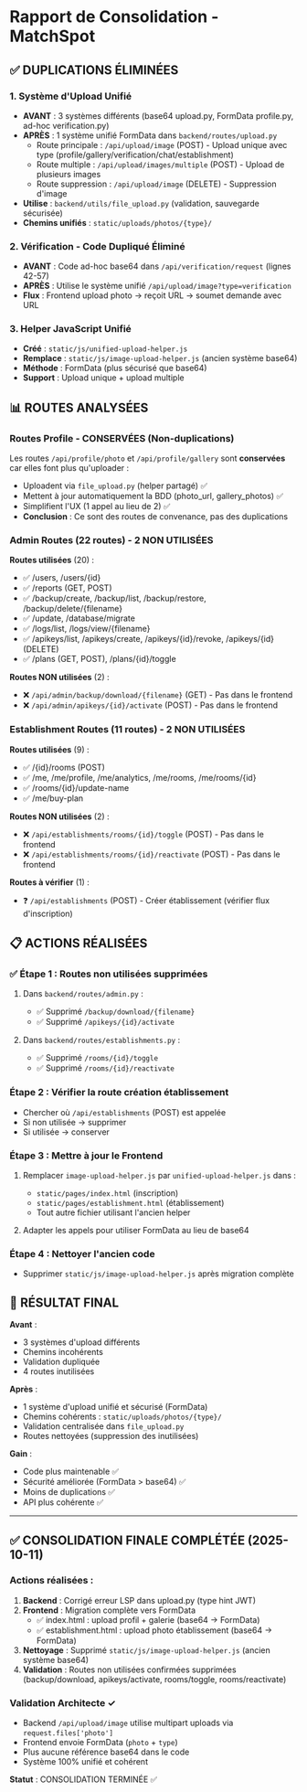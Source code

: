 # Rapport de Consolidation - MatchSpot

## ✅ DUPLICATIONS ÉLIMINÉES

### 1. Système d'Upload Unifié
- **AVANT** : 3 systèmes différents (base64 upload.py, FormData profile.py, ad-hoc verification.py)
- **APRÈS** : 1 système unifié FormData dans `backend/routes/upload.py`
  - Route principale : `/api/upload/image` (POST) - Upload unique avec type (profile/gallery/verification/chat/establishment)
  - Route multiple : `/api/upload/images/multiple` (POST) - Upload de plusieurs images
  - Route suppression : `/api/upload/image` (DELETE) - Suppression d'image
- **Utilise** : `backend/utils/file_upload.py` (validation, sauvegarde sécurisée)
- **Chemins unifiés** : `static/uploads/photos/{type}/`

### 2. Vérification - Code Dupliqué Éliminé  
- **AVANT** : Code ad-hoc base64 dans `/api/verification/request` (lignes 42-57)
- **APRÈS** : Utilise le système unifié `/api/upload/image?type=verification`
- **Flux** : Frontend upload photo → reçoit URL → soumet demande avec URL

### 3. Helper JavaScript Unifié
- **Créé** : `static/js/unified-upload-helper.js`
- **Remplace** : `static/js/image-upload-helper.js` (ancien système base64)
- **Méthode** : FormData (plus sécurisé que base64)
- **Support** : Upload unique + upload multiple

## 📊 ROUTES ANALYSÉES

### Routes Profile - CONSERVÉES (Non-duplications)
Les routes `/api/profile/photo` et `/api/profile/gallery` sont **conservées** car elles font plus qu'uploader :
- Uploadent via `file_upload.py` (helper partagé) ✅
- Mettent à jour automatiquement la BDD (photo_url, gallery_photos) ✅
- Simplifient l'UX (1 appel au lieu de 2) ✅
- **Conclusion** : Ce sont des routes de convenance, pas des duplications

### Admin Routes (22 routes) - 2 NON UTILISÉES
**Routes utilisées** (20) :
- ✅ /users, /users/{id}
- ✅ /reports (GET, POST)
- ✅ /backup/create, /backup/list, /backup/restore, /backup/delete/{filename}
- ✅ /update, /database/migrate
- ✅ /logs/list, /logs/view/{filename}
- ✅ /apikeys/list, /apikeys/create, /apikeys/{id}/revoke, /apikeys/{id} (DELETE)
- ✅ /plans (GET, POST), /plans/{id}/toggle

**Routes NON utilisées** (2) :
- ❌ `/api/admin/backup/download/{filename}` (GET) - Pas dans le frontend
- ❌ `/api/admin/apikeys/{id}/activate` (POST) - Pas dans le frontend

### Establishment Routes (11 routes) - 2 NON UTILISÉES
**Routes utilisées** (9) :
- ✅ /{id}/rooms (POST)
- ✅ /me, /me/profile, /me/analytics, /me/rooms, /me/rooms/{id}
- ✅ /rooms/{id}/update-name
- ✅ /me/buy-plan

**Routes NON utilisées** (2) :
- ❌ `/api/establishments/rooms/{id}/toggle` (POST) - Pas dans le frontend
- ❌ `/api/establishments/rooms/{id}/reactivate` (POST) - Pas dans le frontend

**Routes à vérifier** (1) :
- ❓ `/api/establishments` (POST) - Créer établissement (vérifier flux d'inscription)

## 📋 ACTIONS RÉALISÉES

### ✅ Étape 1 : Routes non utilisées supprimées
1. Dans `backend/routes/admin.py` :
   - ✅ Supprimé `/backup/download/{filename}`
   - ✅ Supprimé `/apikeys/{id}/activate`

2. Dans `backend/routes/establishments.py` :
   - ✅ Supprimé `/rooms/{id}/toggle`
   - ✅ Supprimé `/rooms/{id}/reactivate`

### Étape 2 : Vérifier la route création établissement
- Chercher où `/api/establishments` (POST) est appelée
- Si non utilisée → supprimer
- Si utilisée → conserver

### Étape 3 : Mettre à jour le Frontend
1. Remplacer `image-upload-helper.js` par `unified-upload-helper.js` dans :
   - `static/pages/index.html` (inscription)
   - `static/pages/establishment.html` (établissement)
   - Tout autre fichier utilisant l'ancien helper

2. Adapter les appels pour utiliser FormData au lieu de base64

### Étape 4 : Nettoyer l'ancien code
- Supprimer `static/js/image-upload-helper.js` après migration complète

## 🎯 RÉSULTAT FINAL

**Avant** :
- 3 systèmes d'upload différents
- Chemins incohérents
- Validation dupliquée
- 4 routes inutilisées

**Après** :
- 1 système d'upload unifié et sécurisé (FormData)
- Chemins cohérents : `static/uploads/photos/{type}/`
- Validation centralisée dans `file_upload.py`
- Routes nettoyées (suppression des inutilisées)

**Gain** :
- Code plus maintenable ✅
- Sécurité améliorée (FormData > base64) ✅
- Moins de duplications ✅
- API plus cohérente ✅

---

## ✅ CONSOLIDATION FINALE COMPLÉTÉE (2025-10-11)

### Actions réalisées :
1. **Backend** : Corrigé erreur LSP dans upload.py (type hint JWT)
2. **Frontend** : Migration complète vers FormData
   - ✅ index.html : upload profil + galerie (base64 → FormData)
   - ✅ establishment.html : upload photo établissement (base64 → FormData)
3. **Nettoyage** : Supprimé `static/js/image-upload-helper.js` (ancien système base64)
4. **Validation** : Routes non utilisées confirmées supprimées (backup/download, apikeys/activate, rooms/toggle, rooms/reactivate)

### Validation Architecte ✓
- Backend `/api/upload/image` utilise multipart uploads via `request.files['photo']`
- Frontend envoie FormData (`photo` + `type`)
- Plus aucune référence base64 dans le code
- Système 100% unifié et cohérent

**Statut** : CONSOLIDATION TERMINÉE ✅

